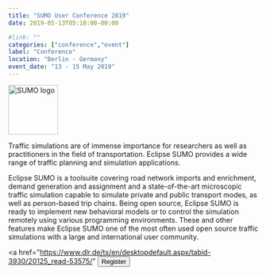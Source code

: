 ```yaml
---
title: "SUMO User Conference 2019"
date: 2019-05-13T05:10:00-00:00

#link: ""
categories: ["conference","event"]
label: "Conference"
location: "Berlin - Germany"
event_date: "13 - 15 May 2019"
---
```


<img src="https://www.dlr.de/ts/en/Portaldata/16/Resources/veranstaltungen/SUMO-Final-Square-PNG.png" width="100px" alt="SUMO logo" style="pointer-events:none;">



Traffic simulations are of immense importance for researchers as well as practitioners in the field of transportation. Eclipse SUMO provides a wide range of traffic planning and simulation applications.

<!--more-->

Eclipse SUMO is a toolsuite covering road network imports and enrichment, demand generation and assignment and a state-of-the-art microscopic traffic simulation capable to simulate private and public transport modes, as well as person-based trip chains. Being open source, Eclipse SUMO is ready to implement new behavioral models or to control the simulation remotely using various programming environments. These and other features make Eclipse SUMO one of the most often used open source traffic simulations with a large and international user community.





<a href="https://www.dlr.de/ts/en/desktopdefault.aspx/tabid-3930/20125_read-53575/" <button type="button" class="btn btn-primary btn-bg">Register</button></a>